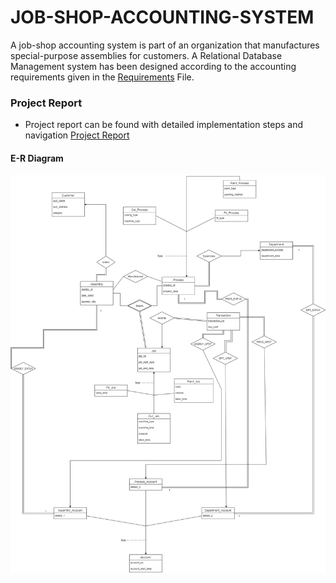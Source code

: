 # JOB-SHOP-ACCOUNTING-SYSTEM

A job-shop accounting system is part of an organization that manufactures special-purpose assemblies for customers. 
A Relational Database Management system has been designed according to the accounting requirements given in the [Requirements](./Project_Requirements.pdf) File.

### Project Report
  * Project report can be found with detailed implementation steps and navigation [Project Report](./DB_REPORT.pdf)

####                                        E-R Diagram

![ER_Diagram](./ER-Diagram.png)
